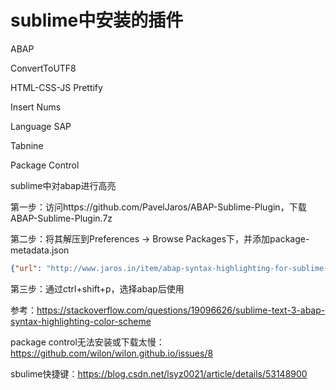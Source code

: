 # sublime中安装的插件

ABAP

ConvertToUTF8

HTML-CSS-JS Prettify

Insert Nums

Language SAP

Tabnine

Package Control



sublime中对abap进行高亮

第一步：访问https://github.com/PavelJaros/ABAP-Sublime-Plugin，下载ABAP-Sublime-Plugin.7z

第二步：将其解压到Preferences -> Browse Packages下，并添加package-metadata.json

```json
{"url": "http://www.jaros.in/item/abap-syntax-highlighting-for-sublime-text", "version": "2013.05.21.01.20.00", "description": "ABAP syntax highlighter and snippets"}
```

第三步：通过ctrl+shift+p，选择abap后使用

参考：https://stackoverflow.com/questions/19096626/sublime-text-3-abap-syntax-highlighting-color-scheme



package control无法安装或下载太慢：https://github.com/wilon/wilon.github.io/issues/8

sbulime快捷键：https://blog.csdn.net/lsyz0021/article/details/53148900

